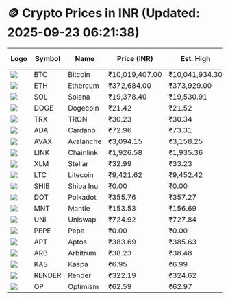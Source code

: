 # 🪙 Crypto Prices in INR (Updated: 2025-09-23 06:21:38)

| Logo | Symbol | Name       | Price (INR) | Est. High | Est. Low | Gross Profit | Fees | Net Profit | ROI % |
|------|--------|------------|-------------|-----------|----------|---------------|------|-------------|--------|
| ![](https://coin-images.coingecko.com/coins/images/1/large/bitcoin.png?1696501400) | BTC    | Bitcoin    | ₹10,019,407.00 | ₹10,041,934.30 | ₹9,996,879.70 | ₹450.69 | ₹200.00 | ₹250.69 | 0.25% |
| ![](https://coin-images.coingecko.com/coins/images/279/large/ethereum.png?1696501628) | ETH    | Ethereum   | ₹372,684.00 | ₹373,929.00 | ₹371,439.00 | ₹670.37 | ₹200.00 | ₹470.37 | 0.47% |
| ![](https://coin-images.coingecko.com/coins/images/4128/large/solana.png?1718769756) | SOL    | Solana     | ₹19,378.40 | ₹19,530.91 | ₹19,225.89 | ₹1,586.55 | ₹200.00 | ₹1,386.55 | 1.39% |
| ![](https://coin-images.coingecko.com/coins/images/5/large/dogecoin.png?1696501409) | DOGE   | Dogecoin   | ₹21.42 | ₹21.52 | ₹21.32 | ₹928.66 | ₹200.00 | ₹728.66 | 0.73% |
| ![](https://coin-images.coingecko.com/coins/images/1094/large/tron-logo.png?1696502193) | TRX    | TRON       | ₹30.23 | ₹30.34 | ₹30.12 | ₹727.08 | ₹200.00 | ₹527.08 | 0.53% |
| ![](https://coin-images.coingecko.com/coins/images/975/large/cardano.png?1696502090) | ADA    | Cardano    | ₹72.96 | ₹73.31 | ₹72.61 | ₹970.97 | ₹200.00 | ₹770.97 | 0.77% |
| ![](https://coin-images.coingecko.com/coins/images/12559/large/Avalanche_Circle_RedWhite_Trans.png?1696512369) | AVAX   | Avalanche  | ₹3,094.15 | ₹3,158.25 | ₹3,030.05 | ₹4,231.12 | ₹200.00 | ₹4,031.12 | 4.03% |
| ![](https://coin-images.coingecko.com/coins/images/877/large/chainlink-new-logo.png?1696502009) | LINK   | Chainlink  | ₹1,926.58 | ₹1,935.36 | ₹1,917.80 | ₹915.58 | ₹200.00 | ₹715.58 | 0.72% |
| ![](https://coin-images.coingecko.com/coins/images/100/large/fmpFRHHQ_400x400.jpg?1735231350) | XLM    | Stellar    | ₹32.99 | ₹33.23 | ₹32.75 | ₹1,456.42 | ₹200.00 | ₹1,256.42 | 1.26% |
| ![](https://coin-images.coingecko.com/coins/images/2/large/litecoin.png?1696501400) | LTC    | Litecoin   | ₹9,421.62 | ₹9,452.42 | ₹9,390.82 | ₹655.95 | ₹200.00 | ₹455.95 | 0.46% |
| ![](https://coin-images.coingecko.com/coins/images/11939/large/shiba.png?1696511800) | SHIB   | Shiba Inu  | ₹0.00 | ₹0.00 | ₹0.00 | ₹646.19 | ₹200.00 | ₹446.19 | 0.45% |
| ![](https://coin-images.coingecko.com/coins/images/12171/large/polkadot.png?1696512008) | DOT    | Polkadot   | ₹355.76 | ₹357.27 | ₹354.25 | ₹850.24 | ₹200.00 | ₹650.24 | 0.65% |
| ![](https://coin-images.coingecko.com/coins/images/30980/large/Mantle-Logo-mark.png?1739213200) | MNT    | Mantle     | ₹153.53 | ₹156.69 | ₹150.37 | ₹4,203.65 | ₹200.00 | ₹4,003.65 | 4.00% |
| ![](https://coin-images.coingecko.com/coins/images/12504/large/uniswap-logo.png?1720676669) | UNI    | Uniswap    | ₹724.92 | ₹727.84 | ₹722.00 | ₹809.84 | ₹200.00 | ₹609.84 | 0.61% |
| ![](https://coin-images.coingecko.com/coins/images/29850/large/pepe-token.jpeg?1696528776) | PEPE   | Pepe       | ₹0.00 | ₹0.00 | ₹0.00 | ₹1,048.50 | ₹200.00 | ₹848.50 | 0.85% |
| ![](https://coin-images.coingecko.com/coins/images/26455/large/aptos_round.png?1696525528) | APT    | Aptos      | ₹383.69 | ₹385.63 | ₹381.75 | ₹1,015.32 | ₹200.00 | ₹815.32 | 0.82% |
| ![](https://coin-images.coingecko.com/coins/images/16547/large/arb.jpg?1721358242) | ARB    | Arbitrum   | ₹38.23 | ₹38.48 | ₹37.98 | ₹1,295.28 | ₹200.00 | ₹1,095.28 | 1.10% |
| ![](https://coin-images.coingecko.com/coins/images/25751/large/kaspa-icon-exchanges.png?1696524837) | KAS    | Kaspa      | ₹6.95 | ₹6.99 | ₹6.91 | ₹1,084.99 | ₹200.00 | ₹884.99 | 0.88% |
| ![](https://coin-images.coingecko.com/coins/images/11636/large/rndr.png?1696511529) | RENDER | Render     | ₹322.19 | ₹324.62 | ₹319.76 | ₹1,519.89 | ₹200.00 | ₹1,319.89 | 1.32% |
| ![](https://coin-images.coingecko.com/coins/images/25244/large/Optimism.png?1696524385) | OP     | Optimism   | ₹62.59 | ₹62.97 | ₹62.21 | ₹1,210.35 | ₹200.00 | ₹1,010.35 | 1.01% |
